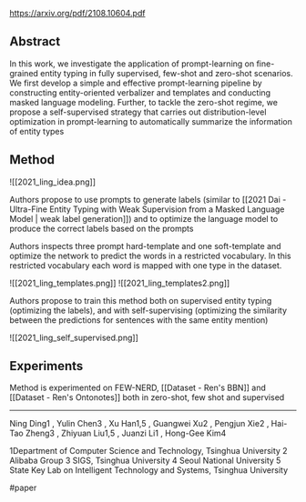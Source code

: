 https://arxiv.org/pdf/2108.10604.pdf


Abstract
---
In this work, we investigate the application of prompt-learning on fine-grained entity typing in fully supervised, few-shot and zero-shot scenarios. We first develop a simple and effective prompt-learning pipeline by constructing entity-oriented verbalizer and templates and conducting masked language modeling. Further, to tackle the zero-shot regime, we propose a self-supervised strategy that carries out distribution-level optimization in prompt-learning to automatically summarize the information of entity types

Method
---

![[2021_ling_idea.png]]

Authors propose to use prompts to generate labels (similar to [[2021 Dai - Ultra-Fine Entity Typing with Weak Supervision from a Masked Language Model | weak label generation]]) and to optimize the language model to produce the correct labels based on the prompts

Authors inspects three prompt hard-template and one soft-template and optimize the network to predict the words in a restricted vocabulary. In this restricted vocabulary each word is mapped with one type in the dataset.

![[2021_ling_templates.png]]
![[2021_ling_templates2.png]]

Authors propose to train this method both on supervised entity typing (optimizing the labels), and with self-supervising (optimizing the similarity between the predictions for sentences with the same entity mention)

![[2021_ling_self_supervised.png]]

Experiments
---
Method is experimented on FEW-NERD, [[Dataset - Ren's BBN]] and [[Dataset - Ren's Ontonotes]] both in zero-shot, few shot and supervised
___
Ning Ding1 , 
Yulin Chen3 , 
Xu Han1,5 , 
Guangwei Xu2 , 
Pengjun Xie2 , 
Hai-Tao Zheng3 , 
Zhiyuan Liu1,5 , 
Juanzi Li1 , 
Hong-Gee Kim4 

1Department of Computer Science and Technology, Tsinghua University 
2 Alibaba Group 
3 SIGS, Tsinghua University 
4 Seoul National University 
5 State Key Lab on Intelligent Technology and Systems, Tsinghua University

#paper 
